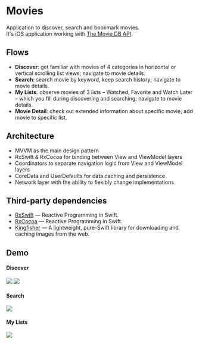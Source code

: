 # Movies

Application to discover, search and bookmark movies.  
It's iOS application working with [The Movie DB API](https://www.themoviedb.org/documentation/api).

## Flows
* **Discover**: get familiar with movies of 4 categories in horizontal or vertical scrolling list views; navigate to movie details.
* **Search**: search movie by keyword, keep search history; navigate to movie details.
* **My Lists**: observe movies of 3 lists – Watched, Favorite and Watch Later – which you fill during discovering and searching; navigate to movie details.
* **Movie Detail**: check out extended information about specific movie; add movie to specific list.

## Architecture
* MVVM as the main design pattern
* RxSwift & RxCocoa for binding between View and ViewModel layers
* Coordinators to separate navigation logic from View and ViewModel layers
* CoreData and UserDefaults for data caching and persistence
* Network layer with the ability to flexibly change implementations

## Third-party dependencies
- [RxSwift](https://github.com/ReactiveX/RxSwift) — Reactive Programming in Swift.
- [RxCocoa](https://github.com/ReactiveX/RxSwift/tree/master/RxCocoa) — Reactive Programming in Swift.
- [Kingfisher](https://github.com/onevcat/Kingfisher) — A lightweight, pure-Swift library for downloading and caching images from the web.

## Demo

#### Discover  
![](Demo/discover-part1.gif)
![](Demo/discover-part2.gif)

#### Search  
![](Demo/search.gif)

#### My Lists  
![](Demo/my-lists.gif)
